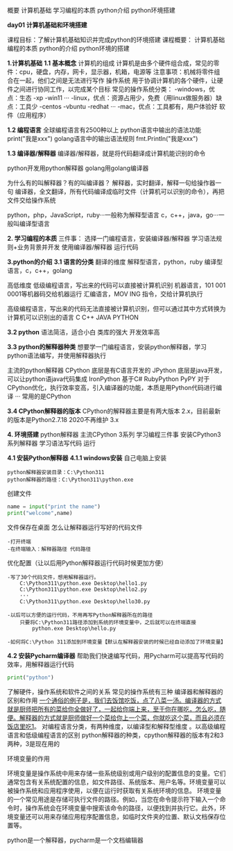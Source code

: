 概要
计算机基础
学习编程的本质
python介绍
python环境搭建

**day01 计算机基础和环境搭建**

课程目标：了解计算机基础知识并完成python的环境搭建
课程概要：
计算机基础
编程的本质
python的介绍
python环境的搭建

**1.计算机基础**
**1.1 基本概念**
计算机的组成
	计算机是由多个硬件组合成，常见的零件：cpu，硬盘，内存，网卡，显示器，机箱，电源等
	注意事项：机械将零件组合在一起，他们之间是无法进行写作
操作系统
	用于协调计算机的各个硬件，让硬件之间进行协同工作，以完成某个目标
	常见的操作系统分类：
		-windows，优点：生态
			-xp
			-win11
			···
		-linux，优点：资源占用少，免费（用linux做服务器）缺点：工具少
			-centos
			-vbuntu
			-redhat
			···
		-mac，优点：工具都有，用户体验好
软件（应用程序）

**1.2 编程语言**
全球编程语言有2500种以上
python语言中输出的语法功能
	print("我是xxx")
golang语言中的输出语法规则
		fmt.Println("我是xxx")

**1.3 编译器/解释器**
编译器/解释器，就是将代码翻译成计算机能识别的命令

python开发用python解释器          golang用golang编译器

为什么有的叫解释器？有的叫编译器？
解释器，实时翻译，解释一句给操作器一句
编译器，全文翻译，所有代码编译成临时文件（计算机可以识别的命令），再把文件交给操作系统

python，php，JavaScript，ruby···一般称为解释型语言
c，c++，java，go···一般叫编译型语言

**2. 学习编程的本质**
三件事：
选择一门编程语言，安装编译器/解释器
学习语法规则+业务背景并开发
使用编译器/解释器 运行代码

**3.python的介绍**
**3.1 语言的分类**
翻译的维度
解释型语言，python，ruby
编译型语言，c，c++，golang

高低维度
低级编程语言，写出来的代码可以直接被计算机识别
	机器语言，101 001 0001等机器码交给机器运行
		汇编语言，MOV ING    指令，交给计算机执行

高级编程语言，写出来的代码无法直接被计算机识别，但可以通过其中方式转换为计算机可以识别出的语言
C C++ JAVA PYTHON

**3.2 python**
语法简洁，适合小白
类库的强大
开发效率高

**3.3 python的解释器种类**
想要学一门编程语言，安装python解释器，学习python语法编写，并使用解释器执行

主流的python解释器
CPython 底层是有C语言开发的
JPython 底层是java开发，可以让python语java代码集成
IronPython 基于C#
RubyPython
PyPY 对于CPython优化，执行效率变高，引入编译器的功能，本质是用Python代码进行编译
···
常用的是CPython

**3.4 CPython解释器的版本**
CPython的解释器主要是有两大版本
	2.x，目前最新的版本是Python2.7.18 2020不再维护
	3.x

**4. 环境搭建**
python解释器
	主流CPython
	3系列
学习编程三件事
	安装CPython3系列解释器
	学习语法写代码
	运行

**4.1 安装Python解释器**
**4.1.1 windows安装**
自己电脑上安装
```python解释器路径
python解释器安装目录：C:\Python311
python解释器的路径：C:\Python311\python.exe
```
创建文件
```python
name = input("print the name")
print("welcome",name)
```
文件保存在桌面
怎么让解释器运行写好的代码文件
```text
-打开终端
-在终端输入：解释器路径 代码路径
```

优化配置（让以后用Python解释器运行代码时候更加方便）
```text
-写了30个代码文件，想用解释器运行。
	C:\Python311\python.exe Desktop\hello1.py
	C:\Python311\python.exe Desktop\hello2.py
	···
	C:\Python311\python.exe Desktop\hello30.py

-以后可以方便的运行代码，不用再写Python解释器所在的路径
	只要将C:\Python311路径添加到系统的环境变量中，之后就可以在终端直接
		python.exe Desktop\hello.py

-如何将C:\Python 311添加到环境变量【默认在解释器安装的时候已经自动添加了环境变量】
```

**4.2 安装Pycharm编译器**
帮助我们快速编写代码，用Pycharm可以提高写代码的效率，用解释器运行代码
```python
print("python")
```

了解硬件，操作系统和软件之间的关系
常见的操作系统有三种
编译器和解释器的区别和作用
[一个通俗的例子是，我们去饭馆吃饭，点了八菜一汤。编译器的方式就是厨师把所有的菜给你全做好了，一起给你端上来，至于你在哪吃，怎么吃，随便。解释器的方式就是厨师做好一个菜给你上一个菜，你就吃这个菜，而且必须在饭店里吃](https://zhuanlan.zhihu.com/p/359075461)[1](https://zhuanlan.zhihu.com/p/359075461)。
对编程语言分类，有两种维度，以编译型和解释型维度 。以高级编程语言和低级编程语言的区别
python解释器的种类，cpython解释器的版本有2和3两种，3是现在用的

环境变量的作用

环境变量是操作系统中用来存储一些系统级别或用户级别的配置信息的变量。它们通常包含有关系统配置的信息，如文件路径、系统版本、用户名等。环境变量可以被操作系统和应用程序使用，以便在运行时获取有关系统环境的信息。
环境变量的一个常见用途是存储可执行文件的路径。例如，当您在命令提示符下输入一个命令时，操作系统会在环境变量中搜索该命令的路径，以便找到并执行它。此外，环境变量还可以用来存储应用程序配置信息，如临时文件夹的位置、默认文档保存位置等。

python是一个解释器，pycharm是一个文档编辑器
